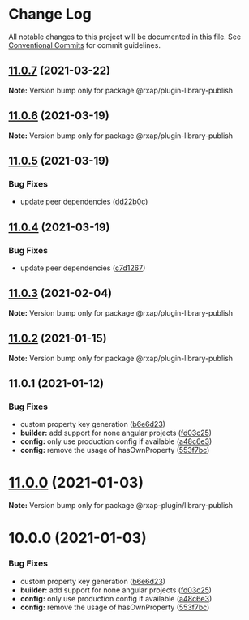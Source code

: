 # Change Log

All notable changes to this project will be documented in this file.
See [Conventional Commits](https://conventionalcommits.org) for commit guidelines.

## [11.0.7](https://gitlab.com/rxap/packages/compare/@rxap/plugin-library-publish@11.0.6...@rxap/plugin-library-publish@11.0.7) (2021-03-22)

**Note:** Version bump only for package @rxap/plugin-library-publish





## [11.0.6](https://gitlab.com/rxap/packages/compare/@rxap/plugin-library-publish@11.0.5...@rxap/plugin-library-publish@11.0.6) (2021-03-19)

**Note:** Version bump only for package @rxap/plugin-library-publish





## [11.0.5](https://gitlab.com/rxap/packages/compare/@rxap/plugin-library-publish@11.0.4...@rxap/plugin-library-publish@11.0.5) (2021-03-19)


### Bug Fixes

* update peer dependencies ([dd22b0c](https://gitlab.com/rxap/packages/commit/dd22b0ce053bc266c7aea659a2faf3be39f424e7))





## [11.0.4](https://gitlab.com/rxap/packages/compare/@rxap/plugin-library-publish@11.0.3...@rxap/plugin-library-publish@11.0.4) (2021-03-19)


### Bug Fixes

* update peer dependencies ([c7d1267](https://gitlab.com/rxap/packages/commit/c7d12671f3efc198985cddee92caa2558e74b023))





## [11.0.3](https://gitlab.com/rxap/packages/compare/@rxap/plugin-library-publish@11.0.2...@rxap/plugin-library-publish@11.0.3) (2021-02-04)

**Note:** Version bump only for package @rxap/plugin-library-publish





## [11.0.2](https://gitlab.com/rxap/packages/compare/@rxap/plugin-library-publish@11.0.1...@rxap/plugin-library-publish@11.0.2) (2021-01-15)

**Note:** Version bump only for package @rxap/plugin-library-publish





## 11.0.1 (2021-01-12)


### Bug Fixes

* custom property key generation ([b6e6d23](https://gitlab.com/rxap/packages/commit/b6e6d23215f0b35e0de2d35003b186a3d435b8e4))
* **builder:** add support for none angular projects ([fd03c25](https://gitlab.com/rxap/packages/commit/fd03c25a9efb9c3f624d72609ae1731d1e1eba9a))
* **config:** only use production config if available ([a48c6e3](https://gitlab.com/rxap/packages/commit/a48c6e3ed5db36024448e879f52e264f5d05c5ef))
* **config:** remove the usage of hasOwnProperty ([553f7bc](https://gitlab.com/rxap/packages/commit/553f7bc3b2b0e0f5d85792d280ae52bbd45449bd))





# [11.0.0](https://gitlab.com/rxap/packages/compare/@rxap-plugin/library-publish@10.0.0...@rxap-plugin/library-publish@11.0.0) (2021-01-03)

**Note:** Version bump only for package @rxap-plugin/library-publish





# 10.0.0 (2021-01-03)


### Bug Fixes

* custom property key generation ([b6e6d23](https://gitlab.com/rxap/packages/commit/b6e6d23215f0b35e0de2d35003b186a3d435b8e4))
* **builder:** add support for none angular projects ([fd03c25](https://gitlab.com/rxap/packages/commit/fd03c25a9efb9c3f624d72609ae1731d1e1eba9a))
* **config:** only use production config if available ([a48c6e3](https://gitlab.com/rxap/packages/commit/a48c6e3ed5db36024448e879f52e264f5d05c5ef))
* **config:** remove the usage of hasOwnProperty ([553f7bc](https://gitlab.com/rxap/packages/commit/553f7bc3b2b0e0f5d85792d280ae52bbd45449bd))
